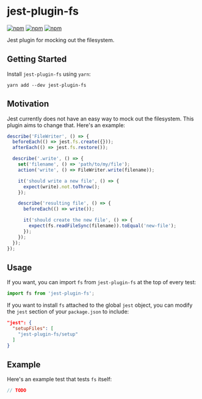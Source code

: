 # jest-plugin-fs

[![npm](https://img.shields.io/npm/v/jest-plugin-fs.svg)](https://www.npmjs.com/package/jest-plugin-fs)
[![npm](https://img.shields.io/npm/dt/jest-plugin-fs.svg)](https://www.npmjs.com/package/jest-plugin-fs)
[![npm](https://img.shields.io/npm/l/jest-plugin-fs.svg)](https://github.com/negativetwelve/jest-plugins/blob/master/LICENSE)

Jest plugin for mocking out the filesystem.

## Getting Started

Install `jest-plugin-fs` using `yarn`:

```shell
yarn add --dev jest-plugin-fs
```

## Motivation

Jest currently does not have an easy way to mock out the filesystem. This plugin aims to change that. Here's an example:

```javascript
describe('FileWriter', () => {
  beforeEach(() => jest.fs.create({}));
  afterEach(() => jest.fs.restore());

  describe('.write', () => {
    set('filename', () => 'path/to/my/file');
    action('write', () => FileWriter.write(filename));

    it('should write a new file', () => {
      expect(write).not.toThrow();
    });

    describe('resulting file', () => {
      beforeEach(() => write());

      it('should create the new file', () => {
        expect(fs.readFileSync(filename)).toEqual('new-file');
      });
    });
  });
});
```

## Usage

If you want, you can import `fs` from `jest-plugin-fs` at the top of every test:

```javascript
import fs from 'jest-plugin-fs';
```

If you want to install `fs` attached to the global `jest` object, you can modify the `jest` section of your `package.json` to include:

```json
"jest": {
  "setupFiles": [
    "jest-plugin-fs/setup"
  ]
}
```

## Example

Here's an example test that tests `fs` itself:

```javascript
// TODO
```
